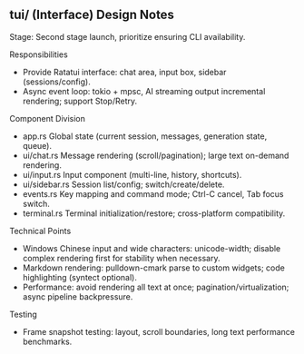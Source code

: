 tui/ (Interface) Design Notes
---------------------------

Stage: Second stage launch, prioritize ensuring CLI availability.

Responsibilities
- Provide Ratatui interface: chat area, input box, sidebar (sessions/config).
- Async event loop: tokio + mpsc, AI streaming output incremental rendering; support Stop/Retry.

Component Division
- app.rs         Global state (current session, messages, generation state, queue).
- ui/chat.rs     Message rendering (scroll/pagination); large text on-demand rendering.
- ui/input.rs    Input component (multi-line, history, shortcuts).
- ui/sidebar.rs  Session list/config; switch/create/delete.
- events.rs      Key mapping and command mode; Ctrl-C cancel, Tab focus switch.
- terminal.rs    Terminal initialization/restore; cross-platform compatibility.

Technical Points
- Windows Chinese input and wide characters: unicode-width; disable complex rendering first for stability when necessary.
- Markdown rendering: pulldown-cmark parse to custom widgets; code highlighting (syntect optional).
- Performance: avoid rendering all text at once; pagination/virtualization; async pipeline backpressure.

Testing
- Frame snapshot testing: layout, scroll boundaries, long text performance benchmarks.

